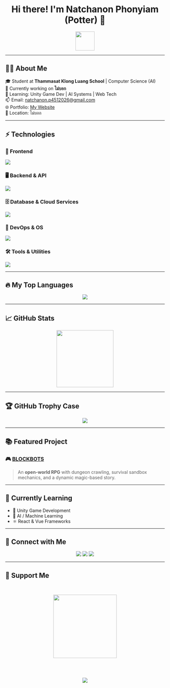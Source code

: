 <h1 align="center">Hi there! I'm <strong>Natchanon Phonyiam</strong> (Potter) 👋</h1>
<p align="center">
  <img src="https://media.giphy.com/media/hvRJCLFzcasrR4ia7z/giphy.gif" width="60">
</p>

---

## 🧑‍🎓 About Me  
🎓 Student at **Thammasat Klong Luang School** | Computer Science (AI)  
🚀 Currently working on **ไม่บอก**  
🧠 Learning: Unity Game Dev | AI Systems | Web Tech  
📫 Email: [natchanon.p4512026@gmail.com](mailto:natchanon.p4512026@gmail.com)  
🌐 Portfolio: [My Website]()  
📍 Location: ไม่บอก

---

## ⚡ Technologies

### 🎨 Frontend
<a href="https://github.com/Lumnext">
  <img src="https://skillicons.dev/icons?i=html,css,js,ts,react,next,svelte,tailwind&theme=light">
</a>

### 🖥️ Backend & API
<a href="https://github.com/Lumnext">
  <img src="https://skillicons.dev/icons?i=nodejs,java,python,fastapi">
</a>

### 🗄️ Database & Cloud Services
<a href="https://github.com/Lumnext">
  <img src="https://skillicons.dev/icons?i=postgresql,mongodb,supabase">
</a>

### 🔧 DevOps & OS
<a href="https://github.com/Lumnext">
<img src="https://skillicons.dev/icons?i=debian,ubuntu">
</a>

### 🛠️ Tools & Utilities
<a href="https://github.com/Lumnext">
  <img src="https://skillicons.dev/icons?i=figma,yarn,npm,postman,prisma">
</a>

---

## 🔥 My Top Languages
<p align="center">
  <a href="https://github.com/Lumnext">
    <img src="https://github-readme-stats.vercel.app/api/top-langs/?username=Lumnext&layout=compact&langs_count=4&theme=tokyonight&title_color=00ffff&text_color=ffffff&bg_color=000000&border_color=00ffff&cache_seconds=3600" />
  </a>
</p>

---
  
## 📈 GitHub Stats

<p align="center">
  <a href="https://github.com/Lumnext">
    <img src="https://github-readme-stats.vercel.app/api?username=Lumnext&show_icons=true&theme=radical&cache_seconds=1800" height="180"/><br>
  </a>
</p>

---

## 🏆 GitHub Trophy Case

<p align="center">
  <a href="https://github.com/Lumnext">
    <img src="https://github-profile-trophy.vercel.app/?username=Lumnext&theme=onedark&row=1&margin-w=10&no-bg=true"/>
  </a>
</p>

---

## 📚 Featured Project  
### 🎮 [BLOCKBOTS](https://potter123.itch.io/blockbots)
> An **open-world RPG** with dungeon crawling, survival sandbox mechanics, and a dynamic magic-based story.

---

## 🌱 Currently Learning  
- 🧠 Unity Game Development  
- 🤖 AI / Machine Learning  
- ⚛️ React & Vue Frameworks  

---

## 🔗 Connect with Me  
<p align="center">
  <a href="https://discord.com/users/potter4399"><img src="https://img.shields.io/badge/Discord-%237289DA?style=for-the-badge&logo=discord&logoColor=white"/></a>
  <a href="https://www.instagram.com/Lumnext/"><img src="https://img.shields.io/badge/Instagram-%23E4405F?style=for-the-badge&logo=instagram&logoColor=white"/></a>
  <a href="https://www.linkedin.com/in/natchanon-py-8abb30352/"><img src="https://img.shields.io/badge/LinkedIn-%230077B5?style=for-the-badge&logo=linkedin&logoColor=white"/></a>
</p>

---

## 🤝 Support Me  
<br>
<p align="center">
  <a href="https://www.buymeacoffee.com/Lumnext">
    <img src="https://cdn.buymeacoffee.com/buttons/v2/default-yellow.png" width="200"/>
  </a>
</p>
<br>
<br>
<p align="center">
  <img src="https://img.shields.io/github/followers/Lumnext?style=for-the-badge&logo=github)"/>
</p>
